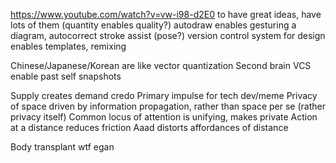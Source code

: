 https://www.youtube.com/watch?v=vw-i98-d2E0
to have great ideas, have lots of them (quantity enables quality?)
autodraw enables gesturing a diagram, autocorrect stroke assist (pose?)
version control system for design enables templates, remixing

Chinese/Japanese/Korean are like vector quantization
Second brain VCS enable past self snapshots

Supply creates demand credo
Primary impulse for tech dev/meme
Privacy of space driven by information propagation, rather than space per se (rather privacy itself)
Common locus of attention is unifying, makes private
Action at a distance reduces friction
Aaad distorts affordances of distance

Body transplant wtf egan